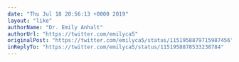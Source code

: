 ```yaml
---
date: "Thu Jul 18 20:56:13 +0000 2019"
layout: "like"
authorName: "Dr. Emily Anhalt"
authorUrl: "https://twitter.com/emilyca5"
originalPost: "https://twitter.com/emilyca5/status/1151958879715987456"
inReplyTo: "https://twitter.com/emilyca5/status/1151958878533238784"
---
```

